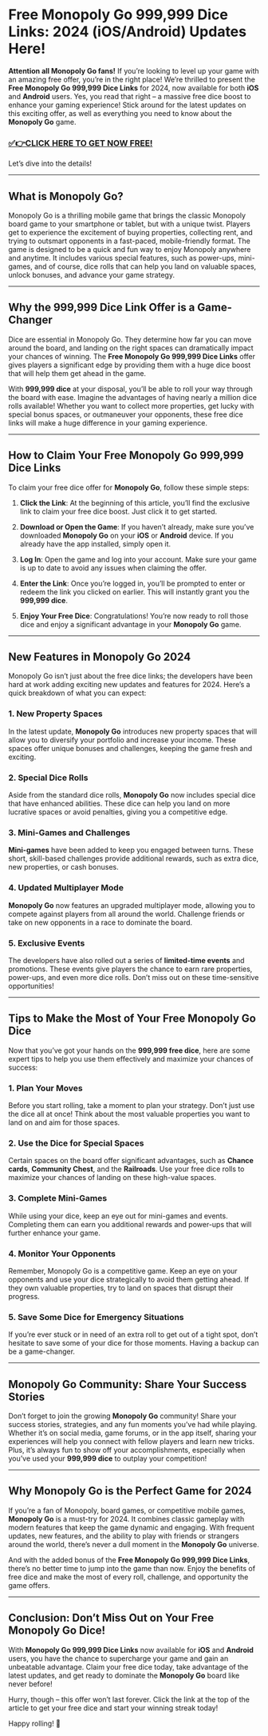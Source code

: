 # Free Monopoly Go 999,999 Dice Links: 2024 (iOS/Android) Updates Here!

**Attention all Monopoly Go fans!** If you’re looking to level up your game with an amazing free offer, you’re in the right place! We’re thrilled to present the **Free Monopoly Go 999,999 Dice Links** for 2024, now available for both **iOS** and **Android** users. Yes, you read that right – a massive free dice boost to enhance your gaming experience! Stick around for the latest updates on this exciting offer, as well as everything you need to know about the **Monopoly Go** game.

### [✅👉CLICK HERE TO GET NOW FREE!](https://freeforyou.xyz/monopoly/go/)

Let’s dive into the details!

---

## What is Monopoly Go?

Monopoly Go is a thrilling mobile game that brings the classic Monopoly board game to your smartphone or tablet, but with a unique twist. Players get to experience the excitement of buying properties, collecting rent, and trying to outsmart opponents in a fast-paced, mobile-friendly format. The game is designed to be a quick and fun way to enjoy Monopoly anywhere and anytime. It includes various special features, such as power-ups, mini-games, and of course, dice rolls that can help you land on valuable spaces, unlock bonuses, and advance your game strategy.

---

## Why the 999,999 Dice Link Offer is a Game-Changer

Dice are essential in Monopoly Go. They determine how far you can move around the board, and landing on the right spaces can dramatically impact your chances of winning. The **Free Monopoly Go 999,999 Dice Links** offer gives players a significant edge by providing them with a huge dice boost that will help them get ahead in the game.

With **999,999 dice** at your disposal, you’ll be able to roll your way through the board with ease. Imagine the advantages of having nearly a million dice rolls available! Whether you want to collect more properties, get lucky with special bonus spaces, or outmaneuver your opponents, these free dice links will make a huge difference in your gaming experience.

---

## How to Claim Your Free Monopoly Go 999,999 Dice Links

To claim your free dice offer for **Monopoly Go**, follow these simple steps:

1. **Click the Link**: At the beginning of this article, you’ll find the exclusive link to claim your free dice boost. Just click it to get started.
   
2. **Download or Open the Game**: If you haven’t already, make sure you’ve downloaded **Monopoly Go** on your **iOS** or **Android** device. If you already have the app installed, simply open it.

3. **Log In**: Open the game and log into your account. Make sure your game is up to date to avoid any issues when claiming the offer.

4. **Enter the Link**: Once you’re logged in, you’ll be prompted to enter or redeem the link you clicked on earlier. This will instantly grant you the **999,999 dice**.

5. **Enjoy Your Free Dice**: Congratulations! You’re now ready to roll those dice and enjoy a significant advantage in your **Monopoly Go** game.

---

## New Features in Monopoly Go 2024

Monopoly Go isn’t just about the free dice links; the developers have been hard at work adding exciting new updates and features for 2024. Here’s a quick breakdown of what you can expect:

### 1. **New Property Spaces**
In the latest update, **Monopoly Go** introduces new property spaces that will allow you to diversify your portfolio and increase your income. These spaces offer unique bonuses and challenges, keeping the game fresh and exciting. 

### 2. **Special Dice Rolls**
Aside from the standard dice rolls, **Monopoly Go** now includes special dice that have enhanced abilities. These dice can help you land on more lucrative spaces or avoid penalties, giving you a competitive edge.

### 3. **Mini-Games and Challenges**
**Mini-games** have been added to keep you engaged between turns. These short, skill-based challenges provide additional rewards, such as extra dice, new properties, or cash bonuses.

### 4. **Updated Multiplayer Mode**
**Monopoly Go** now features an upgraded multiplayer mode, allowing you to compete against players from all around the world. Challenge friends or take on new opponents in a race to dominate the board.

### 5. **Exclusive Events**
The developers have also rolled out a series of **limited-time events** and promotions. These events give players the chance to earn rare properties, power-ups, and even more dice rolls. Don’t miss out on these time-sensitive opportunities!

---

## Tips to Make the Most of Your Free Monopoly Go Dice

Now that you’ve got your hands on the **999,999 free dice**, here are some expert tips to help you use them effectively and maximize your chances of success:

### 1. **Plan Your Moves**
Before you start rolling, take a moment to plan your strategy. Don’t just use the dice all at once! Think about the most valuable properties you want to land on and aim for those spaces.

### 2. **Use the Dice for Special Spaces**
Certain spaces on the board offer significant advantages, such as **Chance cards**, **Community Chest**, and the **Railroads**. Use your free dice rolls to maximize your chances of landing on these high-value spaces.

### 3. **Complete Mini-Games**
While using your dice, keep an eye out for mini-games and events. Completing them can earn you additional rewards and power-ups that will further enhance your game.

### 4. **Monitor Your Opponents**
Remember, Monopoly Go is a competitive game. Keep an eye on your opponents and use your dice strategically to avoid them getting ahead. If they own valuable properties, try to land on spaces that disrupt their progress.

### 5. **Save Some Dice for Emergency Situations**
If you’re ever stuck or in need of an extra roll to get out of a tight spot, don’t hesitate to save some of your dice for those moments. Having a backup can be a game-changer.

---

## Monopoly Go Community: Share Your Success Stories

Don’t forget to join the growing **Monopoly Go** community! Share your success stories, strategies, and any fun moments you’ve had while playing. Whether it’s on social media, game forums, or in the app itself, sharing your experiences will help you connect with fellow players and learn new tricks. Plus, it’s always fun to show off your accomplishments, especially when you’ve used your **999,999 dice** to outplay your competition!

---

## Why Monopoly Go is the Perfect Game for 2024

If you’re a fan of Monopoly, board games, or competitive mobile games, **Monopoly Go** is a must-try for 2024. It combines classic gameplay with modern features that keep the game dynamic and engaging. With frequent updates, new features, and the ability to play with friends or strangers around the world, there’s never a dull moment in the **Monopoly Go** universe.

And with the added bonus of the **Free Monopoly Go 999,999 Dice Links**, there’s no better time to jump into the game than now. Enjoy the benefits of free dice and make the most of every roll, challenge, and opportunity the game offers.

---

## Conclusion: Don’t Miss Out on Your Free Monopoly Go Dice!

With **Monopoly Go 999,999 Dice Links** now available for **iOS** and **Android** users, you have the chance to supercharge your game and gain an unbeatable advantage. Claim your free dice today, take advantage of the latest updates, and get ready to dominate the **Monopoly Go** board like never before!

Hurry, though – this offer won’t last forever. Click the link at the top of the article to get your free dice and start your winning streak today! 

Happy rolling! 🎲
